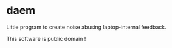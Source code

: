 # daem
Little program to create noise abusing laptop-internal feedback.

This software is public domain !
